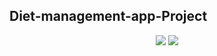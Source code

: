 ## Diet-management-app-Project
<div align="center">
  <img src="https://github.com/Chochanguk/Diet-management-app-Project/assets/119058637/3d590c91-ba6d-4e4c-990f-a6b239e723b0"/>
  <img src="https://github.com/Chochanguk/Diet-management-app-Project/assets/119058637/69e80057-d57d-4c87-96f5-3627646dbdfd"/>

</div>
